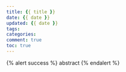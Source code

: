 ```yaml
---
title: {{ title }}
date: {{ date }}
updated: {{ date }}
tags:
categories:
comment: true
toc: true
---
```


{% alert success %}
abstract
{% endalert %}
<!-- more -->
